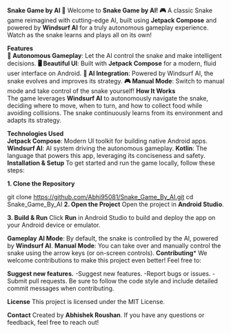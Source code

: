 **Snake Game by AI 🚀**
    Welcome to __Snake Game by AI! 🎮__ A classic Snake game reimagined with cutting-edge AI, built using __Jetpack Compose__ and powered by __Windsurf AI__ for a truly autonomous gameplay experience. Watch as the snake learns and plays all on its own!

**Features**    
__🚀 Autonomous Gameplay__: Let the AI control the snake and make intelligent decisions.
__🖥️ Beautiful UI__: Built with __Jetpack Compose__ for a modern, fluid user interface on Android.
__🤖 AI Integration__: Powered by Windsurf AI, the snake evolves and improves its strategy.
__🎮 Manual Mode__: Switch to manual mode and take control of the snake yourself!
**How It Works**    
The game leverages __Windsurf AI__ to autonomously navigate the snake, deciding where to move, when to turn, and how to collect food while avoiding collisions. The snake continuously learns from its environment and adapts its strategy.

**Technologies Used**    
__Jetpack Compose__: Modern UI toolkit for building native Android apps.
__Windsurf AI__: AI system driving the autonomous gameplay.
__Kotlin__: The language that powers this app, leveraging its conciseness and safety.
**Installation & Setup**
To get started and run the game locally, follow these steps:

**1. Clone the Repository**

git clone https://github.com/Abhi95081/Snake_Game_By_AI.git
cd Snake_Game_By_AI
**2. Open the Project**
Open the project in __Android Studio__.

**3. Build & Run**
Click __Run__ in Android Studio to build and deploy the app on your Android device or emulator.

**Gameplay**
__AI Mode__: By default, the snake is controlled by the AI, powered by __Windsurf AI__.
__Manual Mode__: You can take over and manually control the snake using the arrow keys (or on-screen controls).
**Contributing***
We welcome contributions to make this project even better! Feel free to:

**Suggest new features.**
-Suggest new features.
-Report bugs or issues.
-Submit pull requests.
Be sure to follow the code style and include detailed commit messages when contributing.

**License**
This project is licensed under the MIT License.

**Contact**
Created by __Abhishek Roushan__. If you have any questions or feedback, feel free to reach out!
